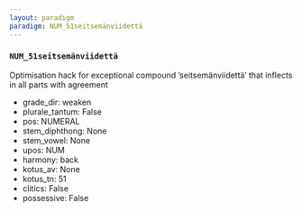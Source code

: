 ```yaml
---
layout: paradigm
paradigm: NUM_51seitsemänviidettä
---
```

### ` NUM_51seitsemänviidettä `

Optimisation hack for exceptional compound ’seitsemänviidettä’ that inflects in all parts with agreement
* grade_dir: weaken
* plurale_tantum: False
* pos: NUMERAL
* stem_diphthong: None
* stem_vowel: None
* upos: NUM
* harmony: back
* kotus_av: None
* kotus_tn: 51
* clitics: False
* possessive: False
